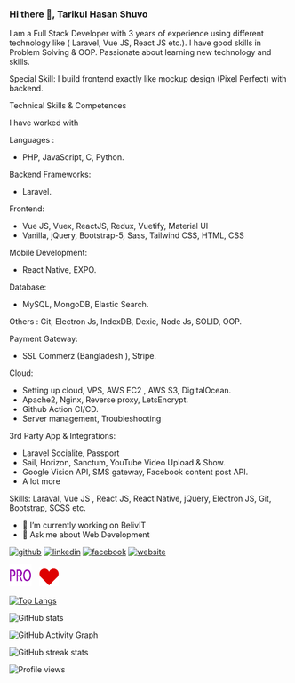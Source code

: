### Hi there 👋, Tarikul Hasan Shuvo
I am a Full Stack Developer with 3 years of experience using different technology like ( Laravel, Vue JS, React JS etc.). I have good skills in Problem Solving & OOP. Passionate about learning new technology
and skills.

Special Skill: 
I build frontend exactly like mockup design (Pixel Perfect) with backend.

Technical Skills & Competences

I have worked with

Languages : 
- PHP, JavaScript, C, Python.

Backend Frameworks:
- Laravel.

Frontend:
- Vue JS, Vuex, ReactJS, Redux, Vuetify, Material UI
- Vanilla, jQuery, Bootstrap-5, Sass, Tailwind CSS, HTML, CSS

Mobile Development:
- React Native, EXPO.

Database:
- MySQL, MongoDB, Elastic Search.

Others : 
Git, Electron Js, IndexDB, Dexie, Node Js, SOLID, OOP.


Payment Gateway:
- SSL Commerz (Bangladesh ), Stripe. 

Cloud:
- Setting up cloud, VPS, AWS EC2 , AWS S3, DigitalOcean.
- Apache2, Nginx, Reverse proxy, LetsEncrypt.
- Github Action CI/CD.
- Server management, Troubleshooting


3rd Party App & Integrations:
- Laravel Socialite, Passport
- Sail, Horizon, Sanctum, YouTube Video Upload & Show.
- Google Vision API, SMS gateway, Facebook content post API.
- A lot more

Skills: Laraval, Vue JS , React JS, React Native, jQuery, Electron JS, Git, Bootstrap, SCSS etc.

- 🔭 I’m currently working on BelivIT 
- 💬 Ask me about Web Development 


[<img src='https://cdn.jsdelivr.net/npm/simple-icons@3.0.1/icons/github.svg' alt='github' height='40'>](https://github.com/tarikulhasanshuvo)  [<img src='https://cdn.jsdelivr.net/npm/simple-icons@3.0.1/icons/linkedin.svg' alt='linkedin' height='40'>](https://www.linkedin.com/in/tarikulhasanshuvo/)  [<img src='https://cdn.jsdelivr.net/npm/simple-icons@3.0.1/icons/facebook.svg' alt='facebook' height='40'>](https://www.facebook.com/cbz.shuvo)  [<img src='https://cdn.jsdelivr.net/npm/simple-icons@3.0.1/icons/icloud.svg' alt='website' height='40'>](https://tarikulhasan.netlify.app/)  

<a href='https://github.com/pricing'><img src='https://raw.githubusercontent.com/acervenky/animated-github-badges/master/assets/pro.gif' width='40' height='40'></a> <a href='https://docs.github.com/en/github/supporting-the-open-source-community-with-github-sponsors'><img src='https://raw.githubusercontent.com/acervenky/animated-github-badges/master/assets/sponsorbadge.gif' width='35' height='35'></a> 

[![Top Langs](https://github-readme-stats.vercel.app/api/top-langs/?username=tarikulhasanshuvo)](https://github.com/anuraghazra/github-readme-stats)

![GitHub stats](https://github-readme-stats.vercel.app/api?username=tarikulhasanshuvo&show_icons=true)  

![GitHub Activity Graph](https://activity-graph.herokuapp.com/graph?username=tarikulhasanshuvo)  

![GitHub streak stats](https://github-readme-streak-stats.herokuapp.com/?user=tarikulhasanshuvo)  

![Profile views](https://gpvc.arturio.dev/tarikulhasanshuvo)  
